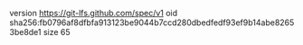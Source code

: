 version https://git-lfs.github.com/spec/v1
oid sha256:fb0796af8dfbfa913123be9044b7ccd280dbedfedf93ef9b14abe82653be8de1
size 65
